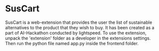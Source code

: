 # SusCart
SusCart is a web-extension that provides the user the list of sustainable alternatives to the product that they wish to buy.
It has been created as a part of AI-Hackathon conducted by lightspeed.
To use the extension, unpack the 'extension' folder as a developer in the extensions settings.
Then run the python file named app.py inside the frontend folder.
